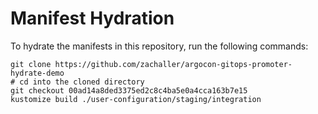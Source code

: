 # Manifest Hydration

To hydrate the manifests in this repository, run the following commands:

```shell
git clone https://github.com/zachaller/argocon-gitops-promoter-hydrate-demo
# cd into the cloned directory
git checkout 00ad14a8ded3375ed2c8c4ba5e0a4cca163b7e15
kustomize build ./user-configuration/staging/integration
```
